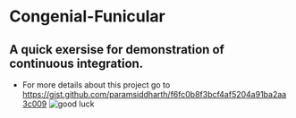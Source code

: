 # Congenial-Funicular
## A quick exersise for  demonstration of continuous integration.
* For more details about this project go to
https://gist.github.com/paramsiddharth/f6fc0b8f3bcf4af5204a91ba2aa3c009
![good luck](https://user-images.githubusercontent.com/73573971/102750860-a48b3100-438c-11eb-9046-98b7b4b72af9.jpg)
